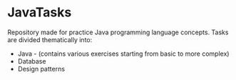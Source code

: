 # JavaTasks

Repository made for practice Java programming language concepts. 
Tasks are divided thematically into:
- Java - (contains various exercises starting from basic to more complex)
- Database 
- Design patterns